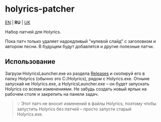 # holyrics-patcher

[EN](README.md) | **RU** | [UK](README-uk.md)

Набор патчей для Holyrics.

Пока патч только удаляет надоедливый "нулевой слайд" с заголовком и автором песни. В будущем будут добавлятся и другие полезные патчи.

## Использование

Загрузи HolyricsLauncher.exe из раздела [Releases](https://github.com/cjb-tech/holyrics-patcher/releases/latest) и скопируй его в папку Holyrics (обычно это C:/Holyrics), рядом с Holyrics.exe.
Отныне запускай не Holyrics.exe, а HolyricsLauncher.exe – он будет запускать Holyrics со всеми изменениями.
Не забудь создать новый ярлык на рабочем столе и закрепить на панели задач.

> 💡 Этот патч не вносит изменений в файлы Holyrics, поэтому чтобы запустить Holyrics без патчей – просто запусти старый Holyrics.exe.
